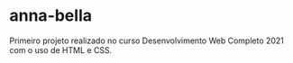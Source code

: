 # anna-bella 
 Primeiro projeto realizado no curso Desenvolvimento Web Completo 2021 com o uso de HTML e CSS.
